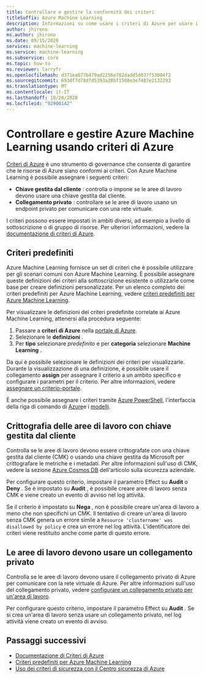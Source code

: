 ```yaml
---
title: Controllare e gestire la conformità dei criteri
titleSuffix: Azure Machine Learning
description: Informazioni su come usare i criteri di Azure per usare i criteri predefiniti per Azure Machine Learning.
author: jhirono
ms.author: jhirono
ms.date: 09/15/2020
services: machine-learning
ms.service: machine-learning
ms.subservice: core
ms.topic: how-to
ms.reviewer: larryfr
ms.openlocfilehash: d371ea077b479ad2256e782dadd5d037f53004f2
ms.sourcegitcommit: 693df7d78dfd5393a28bf1508e3e7487e2132293
ms.translationtype: MT
ms.contentlocale: it-IT
ms.lasthandoff: 10/28/2020
ms.locfileid: "92900142"
---
```

# <a name="audit-and-manage-azure-machine-learning-using-azure-policy"></a>Controllare e gestire Azure Machine Learning usando criteri di Azure

[Criteri di Azure](/azure/governance/policy) è uno strumento di governance che consente di garantire che le risorse di Azure siano conformi ai criteri. Con Azure Machine Learning è possibile assegnare i seguenti criteri:

* **Chiave gestita dal cliente** : controlla o impone se le aree di lavoro devono usare una chiave gestita dal cliente.
* **Collegamento privato** : controllare se le aree di lavoro usano un endpoint privato per comunicare con una rete virtuale.

I criteri possono essere impostati in ambiti diversi, ad esempio a livello di sottoscrizione o di gruppo di risorse. Per ulteriori informazioni, vedere la [documentazione di criteri di Azure](/azure/governance/policy/overview).

## <a name="built-in-policies"></a>Criteri predefiniti

Azure Machine Learning fornisce un set di criteri che è possibile utilizzare per gli scenari comuni con Azure Machine Learning. È possibile assegnare queste definizioni dei criteri alla sottoscrizione esistente o utilizzarle come base per creare definizioni personalizzate. Per un elenco completo dei criteri predefiniti per Azure Machine Learning, vedere [criteri predefiniti per Azure Machine Learning](/azure/governance/policy/samples/built-in-policies#machine-learning).

Per visualizzare le definizioni dei criteri predefinite correlate ai Azure Machine Learning, attenersi alla procedura seguente:

1. Passare a __criteri di Azure__ nella [portale di Azure](https://portal.azure.com).
1. Selezionare le __definizioni__ .
1. Per __tipo__ selezionare _predefinito_ e per __categoria__ selezionare __Machine Learning__ .

Da qui è possibile selezionare le definizioni dei criteri per visualizzarle. Durante la visualizzazione di una definizione, è possibile usare il collegamento __assign__ per assegnare il criterio a un ambito specifico e configurare i parametri per il criterio. Per altre informazioni, vedere [assegnare un criterio-portale](/azure/governance/policy/assign-policy-portal).

È anche possibile assegnare i criteri tramite [Azure PowerShell](/azure/governance/policy/assign-policy-powershell), l'interfaccia della riga di comando di [Azure](https://docs.microsoft.com/azure/governance/policy/assign-policy-azurecli)e i [modelli](/azure/governance/policy/assign-policy-template).

## <a name="workspaces-encryption-with-customer-managed-key"></a>Crittografia delle aree di lavoro con chiave gestita dal cliente

Controlla se le aree di lavoro devono essere crittografate con una chiave gestita dal cliente (CMK) o usando una chiave gestita da Microsoft per crittografare le metriche e i metadati. Per altre informazioni sull'uso di CMK, vedere la sezione [Azure Cosmos DB](concept-enterprise-security.md#azure-cosmos-db) dell'articolo sulla sicurezza aziendale.

Per configurare questo criterio, impostare il parametro Effect su __Audit__ o __Deny__ . Se è impostato su __Audit__ , è possibile creare aree di lavoro senza CMK e viene creato un evento di avviso nel log attività.

Se il criterio è impostato su __Nega__ , non è possibile creare un'area di lavoro a meno che non specifichi un CMK. Il tentativo di creare un'area di lavoro senza CMK genera un errore simile a `Resource 'clustername' was disallowed by policy` e crea un errore nel log attività. L'identificatore dei criteri viene restituito anche come parte di questo errore.

## <a name="workspaces-should-use-private-link"></a>Le aree di lavoro devono usare un collegamento privato

Controlla se le aree di lavoro devono usare il collegamento privato di Azure per comunicare con la rete virtuale di Azure. Per altre informazioni sull'uso del collegamento privato, vedere [configurare un collegamento privato per un'area di lavoro](how-to-configure-private-link.md).

Per configurare questo criterio, impostare il parametro Effect su __Audit__ . Se si crea un'area di lavoro senza usare un collegamento privato, nel log attività viene creato un evento di avviso.

## <a name="next-steps"></a>Passaggi successivi

* [Documentazione di Criteri di Azure](/azure/governance/policy/overview)
* [Criteri predefiniti per Azure Machine Learning](policy-reference.md)
* [Uso dei criteri di sicurezza con il Centro sicurezza di Azure](/azure/security-center/tutorial-security-policy)